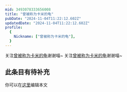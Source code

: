 ```yaml
---
mid: 3493078333656008
title: "曾被称为卡米的龟"
pubDate: "2024-11-04T11:22:12.602Z"
updatedDate: "2024-11-04T11:22:12.602Z"
profile:
  {
    Nickname: ["曾被称为卡米的龟"],
  }
---
```


关注[曾被称为卡米的龟](https://space.bilibili.com/3493078333656008)谢谢喵~ 关注[曾被称为卡米的龟](https://space.bilibili.com/3493078333656008)谢谢喵~

## 此条目有待补充
你可以在[这里](https://github.com/Yuhanawa/VTuber.ICU-Content/edit/master/v/曾被称为卡米的龟/index.md)编辑本文
